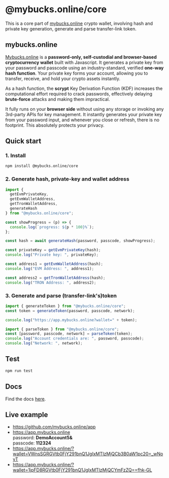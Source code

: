 # @mybucks.online/core

This is a core part of [mybucks.online](https://mybucks.online) crypto wallet, involving hash and private key generation, generate and parse transfer-link token.

## mybucks.online

[Mybucks.online](https://mybucks.online) is a **password-only, self-custodial and browser-based cryptocurrency wallet** built with Javascript. It generates a private key from your password and passcode using an industry-standard, verified **one-way hash function**. Your private key forms your account, allowing you to transfer, receive, and hold your crypto assets instantly.

As a hash function, the **scrypt** Key Derivation Function (KDF) increases the computational effort required to crack passwords, effectively delaying **brute-force** attacks and making them impractical.

It fully runs on your **browser side** without using any storage or invoking any 3rd-party APIs for key management. It instantly generates your private key from your password input, and whenever you close or refresh, there is no footprint. This absolutely protects your privacy.

## Quick start

### 1. Install

```bash
npm install @mybucks.online/core
```

### 2. Generate hash, private-key and wallet address

```javascript
import { 
  getEvmPrivateKey, 
  getEvmWalletAddress, 
  getTronWalletAddress,
  generateHash
} from "@mybucks.online/core";

const showProgress = (p) => {
  console.log(`progress: ${p * 100}%`);
};

const hash = await generateHash(password, passcode, showProgress);

const privateKey = getEvmPrivateKey(hash);
console.log("Private key: ", privateKey);

const address1 = getEvmWalletAddress(hash);
console.log("EVM Address: ", address1);

const address2 = getTronWalletAddress(hash);
console.log("TRON Address: ", address2);
```

### 3. Generate and parse (transfer-link's)token
```javascript
import { generateToken } from "@mybucks.online/core";
const token = generateToken(password, passcode, network);

console.log("https://app.mybucks.online?wallet=" + token);
```

```javascript
import { parseToken } from "@mybucks.online/core";
const [password, passcode, network] = parseToken(token);
console.log("Account credentials are: ", password, passcode);
console.log("Network: ", network);
```

## Test
```bash
npm run test
```

## Docs

Find the docs [here](https://docs.mybucks.online).

## Live example

- https://github.com/mybucks.online/app
- https://app.mybucks.online  
  password: **DemoAccount5&**  
  passcode: **112324**
- https://app.mybucks.online/?wallet=VWnsSGRGVtb0FjY291bnQ1JgIxMTIzMjQCb3B0aW1pc20=_wNovT
- https://app.mybucks.online/?wallet=1jpFD8RGVtb0FjY291bnQ1JgIxMTIzMjQCYmFzZQ==fhk-GL
